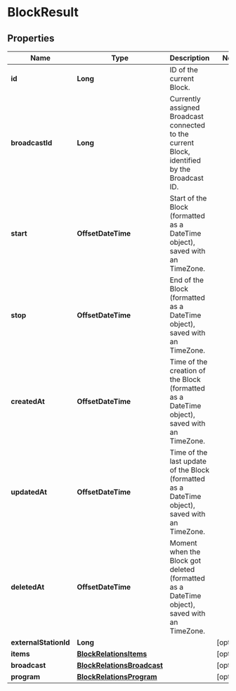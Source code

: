 

# BlockResult


## Properties

| Name | Type | Description | Notes |
|------------ | ------------- | ------------- | -------------|
|**id** | **Long** | ID of the current Block. |  |
|**broadcastId** | **Long** | Currently assigned Broadcast connected to the current Block, identified by the Broadcast ID. |  |
|**start** | **OffsetDateTime** | Start of the Block (formatted as a DateTime object), saved with an TimeZone. |  |
|**stop** | **OffsetDateTime** | End of the Block (formatted as a DateTime object), saved with an TimeZone. |  |
|**createdAt** | **OffsetDateTime** | Time of the creation of the Block (formatted as a DateTime object), saved with an TimeZone. |  |
|**updatedAt** | **OffsetDateTime** | Time of the last update of the Block (formatted as a DateTime object), saved with an TimeZone. |  |
|**deletedAt** | **OffsetDateTime** | Moment when the Block got deleted (formatted as a DateTime object), saved with an TimeZone. |  |
|**externalStationId** | **Long** |  |  [optional] |
|**items** | [**BlockRelationsItems**](BlockRelationsItems.md) |  |  [optional] |
|**broadcast** | [**BlockRelationsBroadcast**](BlockRelationsBroadcast.md) |  |  [optional] |
|**program** | [**BlockRelationsProgram**](BlockRelationsProgram.md) |  |  [optional] |



